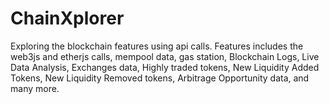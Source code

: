 # ChainXplorer
Exploring the blockchain features using api calls. Features includes the web3js and etherjs calls, mempool data, gas station, Blockchain Logs, Live Data Analysis, Exchanges data, Highly traded tokens, New Liquidity Added Tokens, New Liquidity Removed tokens, Arbitrage Opportunity data, and many more.
